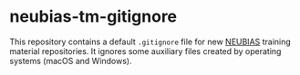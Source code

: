 # neubias-tm-gitignore

This repository contains a default `.gitignore` file for new [NEUBIAS](http://neubias.org) training material repositories. It ignores some auxiliary files created by operating systems (macOS and Windows).
